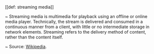 [[def: streaming media]]

~ Streaming media is multimedia for playback using an offline or online media player. Technically, the stream is delivered and consumed in a continuous manner from a client, with little or no intermediate storage in network elements. Streaming refers to the delivery method of content, rather than the content itself.

~ Source: [Wikipedia](https://en.wikipedia.org/wiki/Streaming_media).

